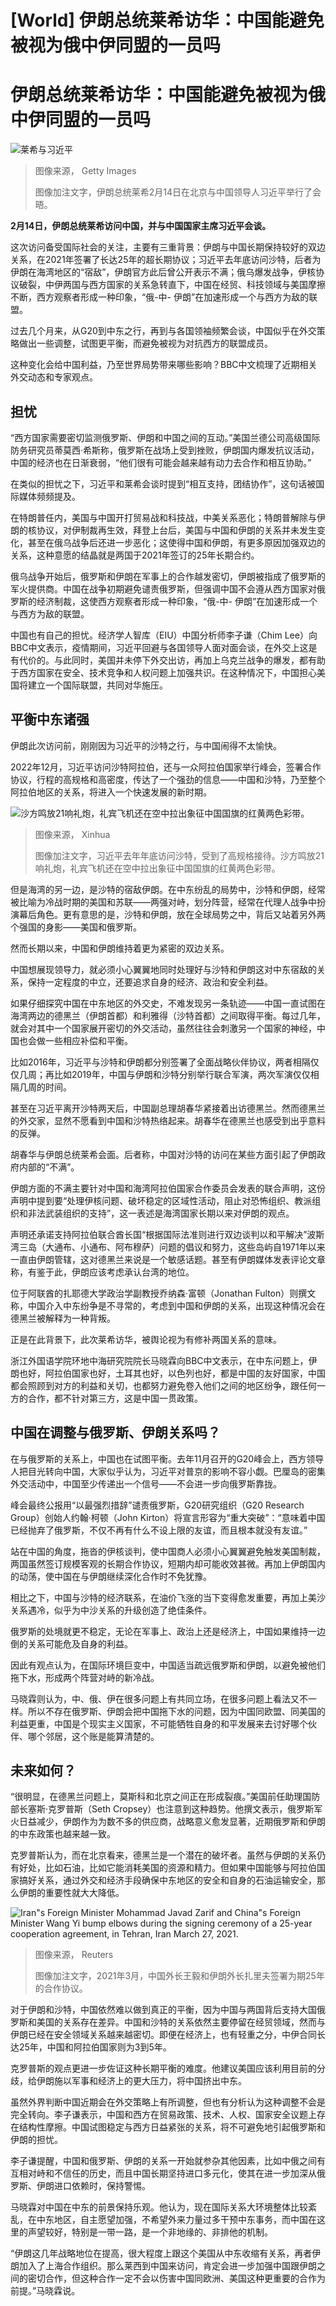 # [World] 伊朗总统莱希访华：中国能避免被视为俄中伊同盟的一员吗

#  伊朗总统莱希访华：中国能避免被视为俄中伊同盟的一员吗


![莱希与习近平](_128647636_gettyimages-1247127752.jpg)

> 图像来源，  Getty Images
>
> 图像加注文字，伊朗总统莱希2月14日在北京与中国领导人习近平举行了会晤。

**2月14日，伊朗总统莱希访问中国，并与中国国家主席习近平会谈。**

这次访问备受国际社会的关注，主要有三重背景：伊朗与中国长期保持较好的双边关系，在2021年签署了长达25年的超长期协议；习近平去年底访问沙特，后者为伊朗在海湾地区的“宿敌”，伊朗官方此后曾公开表示不满；俄乌爆发战争，伊核协议破裂，中伊两国与西方国家的关系急转直下，中国在经贸、科技领域与美国摩擦不断，西方观察者形成一种印象，“俄-中- 伊朗”在加速形成一个与西方为敌的联盟。

过去几个月来，从G20到中东之行，再到与各国领袖频繁会谈，中国似乎在外交策略做出一些调整，试图更平衡，而避免被视为对抗西方的联盟成员。

这种变化会给中国利益，乃至世界局势带来哪些影响？BBC中文梳理了近期相关外交动态和专家观点。

##  担忧

“西方国家需要密切监测俄罗斯、伊朗和中国之间的互动。”美国兰德公司高级国际防务研究员蒂莫西·希斯称，俄罗斯在战场上受到挫败，伊朗国内爆发抗议活动，中国的经济也在日渐衰弱，“他们很有可能会越来越有动力去合作和相互协助。”

在类似的担忧之下，习近平和莱希会谈时提到“相互支持，团结协作”，这句话被国际媒体频频提及。

在特朗普任内，美国与中国开打贸易战和科技战，中美关系恶化；特朗普解除与伊朗的核协议，对伊制裁再生效，拜登上台后，美国与中国和伊朗的关系并未发生变化，甚至在俄乌战争后还进一步恶化；这使得中国和伊朗，有更多原因加强双边的关系，这种意愿的结晶就是两国于2021年签订的25年长期合约。

俄乌战争开始后，俄罗斯和伊朗在军事上的合作越发密切，伊朗被指成了俄罗斯的军火提供商。中国在战争初期避免谴责俄罗斯，但强调中国不会遵从西方国家对俄罗斯的经济制裁，这使西方观察者形成一种印象，“俄-中- 伊朗”在加速形成一个与西方为敌的联盟。

中国也有自己的担忧。经济学人智库（EIU）中国分析师李子谦（Chim Lee）向BBC中文表示，疫情期间，习近平回避与各国领导人面对面会谈，在外交上这是有代价的。与此同时，美国并未停下外交出访，再加上乌克兰战争的爆发，都有助于西方国家在安全、技术竞争和人权问题上加强共识。在这种情况下，中国担心美国将建立一个国际联盟，共同对华施压。

##  平衡中东诸强

伊朗此次访问前，刚刚因为习近平的沙特之行，与中国闹得不太愉快。

2022年12月，习近平访问沙特阿拉伯，还与一众阿拉伯国家举行峰会，签署合作协议，行程的高规格和高密度，传达了一个强劲的信息——中国和沙特，乃至整个阿拉伯地区的关系，将进入一个快速发展的新时期。

![沙方鸣放21响礼炮，礼宾飞机还在空中拉出象征中国国旗的红黄两色彩带。](_127939886_xxjpsgc007019_20221208_pepfn0a001.jpg)

> 图像来源，  Xinhua
>
> 图像加注文字，习近平去年年底访问沙特，受到了高规格接待。沙方鸣放21响礼炮，礼宾飞机还在空中拉出象征中国国旗的红黄两色彩带。

但是海湾的另一边，是沙特的宿敌伊朗。在中东纷乱的局势中，沙特和伊朗，经常被比喻为冷战时期的美国和苏联——两强对峙，划分阵营，经常在代理人战争中扮演幕后角色。更有意思的是，沙特和伊朗，放在全球局势之中，背后又站着另外两个强国的身影——美国和俄罗斯。

然而长期以来，中国和伊朗维持着更为紧密的双边关系。

中国想展现领导力，就必须小心翼翼地同时处理好与沙特和伊朗这对中东宿敌的关系，保持一定程度的中立，还要追求自身的经济、政治和安全利益。

如果仔细探究中国在中东地区的外交史，不难发现另一条轨迹——中国一直试图在海湾两边的德黑兰（伊朗首都）和利雅得（沙特首都）之间取得平衡。每过几年，就会对其中一个国家展开密切的外交活动，虽然往往会刺激另一个国家的神经，中国也会做一些相应补偿和平衡。

比如2016年，习近平与沙特和伊朗都分别签署了全面战略伙伴协议，两者相隔仅仅几周；再比如2019年，中国与伊朗和沙特分别举行联合军演，两次军演仅仅相隔几周的时间。

甚至在习近平离开沙特两天后，中国副总理胡春华紧接着出访德黑兰。然而德黑兰的外交家，显然不愿看到中国和沙特热络起来。胡春华在德黑兰也感受到出乎意料的反弹。

胡春华与伊朗总统莱希会面。后者称，中国对沙特的访问在某些方面引起了伊朗政府内部的“不满”。

伊朗方面的不满主要针对中国和海湾阿拉伯国家合作委员会发表的联合声明，这份声明中提到要“处理伊核问题、破坏稳定的区域性活动，阻止对恐怖组织、教派组织和非法武装组织的支持”，这一表述是海湾国家长期以来对伊朗的观点。

声明还承诺支持阿拉伯联合酋长国“根据国际法准则进行双边谈判以和平解决”波斯湾三岛（大通布、小通布、阿布穆萨）问题的倡议和努力，这些岛屿自1971年以来一直由伊朗管辖，这对德黑兰来说是一个敏感话题。甚至有伊朗媒体发表评论文章称，有鉴于此，伊朗应该考虑承认台湾的地位。

位于阿联酋的扎耶德大学政治学副教授乔纳森·富顿（Jonathan Fulton）则撰文称，中国介入中东纷争是不寻常的，考虑到中国和伊朗的关系，出现这种情况会在德黑兰被解释为一种背叛。

正是在此背景下，此次莱希访华，被舆论视为有修补两国关系的意味。

浙江外国语学院环地中海研究院院长马晓霖向BBC中文表示，在中东问题上，伊朗也好，阿拉伯国家也好，土耳其也好，以色列也好，都是中国的友好国家，中国都会照顾到对方的利益和关切，也都努力避免卷入他们之间的地区纷争，跟任何一方的合作，都不针对第三方，这是中国一贯政策。


##  中国在调整与俄罗斯、伊朗关系吗？

在与俄罗斯的关系上，中国也在试图平衡。去年11月召开的G20峰会上，西方领导人把目光转向中国，大家似乎认为，习近平对普京的影响不容小觑。巴厘岛的密集外交活动中，中国至少传递出一个信号——不会进一步向俄罗斯靠拢。

峰会最终公报用“以最强烈措辞”谴责俄罗斯，G20研究组织（G20 Research Group）创始人约翰·柯顿（John Kirton）将宣言形容为“重大突破”：“意味着中国已经抛弃了俄罗斯，不仅不再有什么不设上限的友谊，而且根本就没有友谊。”

站在中国的角度，拖沓的伊核谈判，使中国商人必须小心翼翼避免触发美国制裁，两国虽然签订规模客观的长期合作协议，短期内却可能收效甚微。再加上伊朗国内的动荡，使中国在与伊朗继续深化合作时不免犹豫。

相比之下，中国与沙特的经济联系，在油价飞涨的当下变得愈发重要，再加上美沙关系遇冷，似乎为中沙关系的升级创造了绝佳条件。

俄罗斯的处境就更不稳定，无论在军事上、政治上还是经济上，中国如果维持一边倒的关系可能危及自身的利益。

因此有观点认为，在国际环境巨变中，中国适当疏远俄罗斯和伊朗，以避免被他们拖下水，形成两个阵营对峙的新冷战。

马晓霖则认为，中、俄、伊在很多问题上有共同立场，在很多问题上看法又不一样。所以不存在俄罗斯、伊朗会把中国拖下水的问题，因为中国同欧盟、同美国的利益更重，中国是个现实主义国家，不可能牺牲自身的和平发展来去讨好哪个伙伴、哪个邻居，这个账是能算清楚的。

##  未来如何？

“很明显，在德黑兰问题上，莫斯科和北京之间正在形成裂痕。”美国前任助理国防部长塞斯·克罗普斯（Seth Cropsey）也注意到这种趋势。他撰文表示，俄罗斯军火日益减少，伊朗作为为数不多的供应商，战略意义愈发显著，近期俄罗斯和伊朗的中东政策也越来越一致。

克罗普斯认为，而在北京看来，德黑兰是一个潜在的破坏者。虽然与伊朗的关系仍有好处，比如石油，比如它能消耗美国的资源和精力。但如果中国能够与阿拉伯国家搞好关系，通过外交和经济手段确保中东地区的安全和自身的石油运输安全，那么伊朗的重要性就大大降低。

![Iran"s Foreign Minister Mohammad Javad Zarif and China"s Foreign Minister Wang Yi bump elbows during the signing ceremony of a 25-year cooperation agreement, in Tehran, Iran March 27, 2021.](_117742256_mediaitem117742255.jpg)

> 图像来源，  Reuters
>
> 图像加注文字，2021年3月，中国外长王毅和伊朗外长扎里夫签署为期25年的合作协议。

对于伊朗和沙特，中国依然难以做到真正的平衡，因为中国与两国背后支持大国俄罗斯和美国的关系存在差异。中国和沙特的关系依然主要停留在经贸领域，然而与伊朗已经在安全领域关系越来越密切。即便在经济上，也有轻重之分，中伊合同长达25年，中国和阿拉伯国家则为3到5年。

克罗普斯的观点更进一步佐证这种长期平衡的难度。他建议美国应该利用目前的分歧，给伊朗施以军事和经济上的更大压力，将中国挤出中东。

虽然外界判断中国近期会在外交策略上有所调整，但也有分析认为这种调整不会是完全转向。李子谦表示，中国和西方在贸易政策、技术、人权、国家安全议题上存在结构性摩擦。中国试图稳定与西方日益紧张的关系，将不可避免地引起俄罗斯和伊朗的担忧。

李子谦提醒，中国和俄罗斯、伊朗的关系一开始就参杂其他因素，比如中俄之间有互相对峙和不信任的历史，而且中国长期坚持进口多元化，使其在进一步加深从俄罗斯、伊朗进口依赖时，保持警惕。

马晓霖对中国在中东的前景保持乐观。他认为，现在国际关系大环境整体比较紊乱，在中东地区，自主愿望加强，不希望外来力量过多干预中东事务，而中国在这里的声望较好，特别是一带一路，是一个非地缘的、非排他的机制。

“伊朗这几年战略地位在提高，很大程度上跟这个美国从中东收缩有关系，再者伊朗加入了上海合作组织。那么莱西到中国来访问，肯定会进一步加强中国跟伊朗之间的密切合作，但这种合作一定不会以伤害中国同欧洲、美国这种更重要的合作为前提。”马晓霖说。


